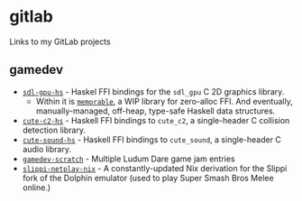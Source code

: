 # gitlab
Links to my GitLab projects

## gamedev

- [`sdl-gpu-hs`](https://gitlab.com/macaroni.dev/sdl-gpu-hs) - Haskel FFI bindings for the `sdl_gpu` C 2D graphics library. 
  - Within it is [`memorable`](https://gitlab.com/macaroni.dev/sdl-gpu-hs/-/blob/master/src/Memorable.hs), a WIP library for zero-alloc FFI. And eventually, manually-managed, off-heap, type-safe Haskell data structures. 
- [`cute-c2-hs`](https://gitlab.com/macaroni.dev/cute-c2-hs) - Haskell FFI bindings to `cute_c2`, a single-header C collision detection library.
- [`cute-sound-hs`](https://gitlab.com/macaroni.dev/cute-sound-hs) - Haskell FFI bindings to `cute_sound`, a single-header C audio library.
- [`gamedev-scratch`](https://gitlab.com/macaroni.dev/gamedev-scratch) - Multiple Ludum Dare game jam entries
- [`slippi-netplay-nix`](https://gitlab.com/ramirez7/slippi-netplay-nix) - A constantly-updated Nix derivation for the Slippi fork of the Dolphin emulator (used to play Super Smash Bros Melee online.)
